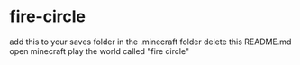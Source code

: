# fire-circle
add this to your saves folder in the .minecraft folder
delete this README.md
open minecraft
play the world called "fire circle"
